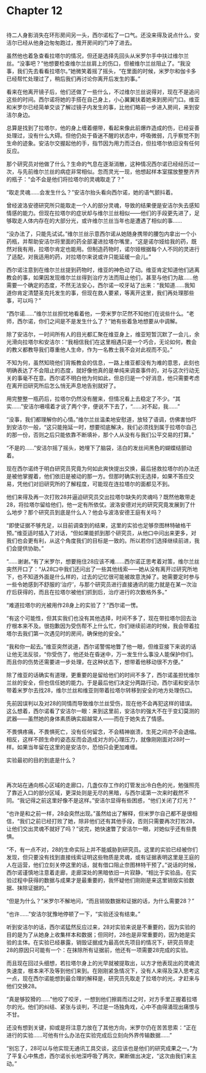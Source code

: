 # Chapter 12

<br>
待二人身影消失在环形房间另一头，西尔诺松了一口气。还没来得及说点什么，安洁尔已经从他身边匆匆跑过，推开房间的门冲了进去。

虽然他也着急查看拉塔尔的情况，但还是选择先回头从米罗尔手中扶过维尔兰丝。“没事吧？”他想要检查维尔兰丝肩上的伤口，但被维尔兰丝阻止了。“我没事，我们先去看看拉塔尔。”她微笑着摇了摇头，“在里面的时候，米罗尔和伽卡多已经帮忙处理过了，稍后我们再讨论你离开后发生的事。”

看来在他离开镜子后，他们还做了一些什么，不过维尔兰丝说得对，现在不是追问这些的时间。西尔诺将她的手搭在自己身上，小心翼翼扶着她来到房间门口。维亚和米罗尔已经简单交谈了解过镜子内发生的事，比他们略前一步进入房间，来到安洁尔身边。

总算是找到了拉塔尔，他的身上缠着绷带，看起来像此前爆炸造成的伤，已经妥善处理过，没有什么大碍。但他仍处于昏迷不醒的状态中，呼吸微弱，几乎察觉不到生命的迹象。安洁尔交握起他的手，指节因为用力而泛白，但拉塔尔依旧没有任何反应。

那个研究员对他做了什么？生命的气息在逐渐消散，这种情况西尔诺已经经历过一次，与先前维尔兰丝的病症非常相似。忽而灵光一现，他想起样本室摆放整整齐齐的瓶子：“会不会是他们将拉塔尔的灵魂取走了？”

“取走灵魂……会发生什么？”安洁尔抬头看向西尔诺，她的语气颤抖着。

曾经波洛安德研究所只能取走一个人的部分灵魂，导致的结果便是安洁尔失去感知情感的能力。但现在拉塔尔的症状却与维尔兰丝相似——他们的手段更先进了，足够取走人体内存在的大部分光，或许维尔兰丝当年也是遭遇了相似的事……

“没办法了，只能先试试。”维尔兰丝示意西尔诺从她随身携带的腰包内拿出一个小药瓶，并帮助安洁尔将里面的药全部灌进拉塔尔嘴里，“这是诺尔娅给我的药，既然对我有用，拉塔尔肯定也能用。但制造药物时，诺尔娅根据每个人不同的灵进行了适配，对我适用的药，对拉塔尔来说或许只能延缓一会儿。”

西尔诺注意到在维尔兰丝提到药物时，维亚的神色动了动。维亚肯定知道他们逃离教会的事，如果因发现维尔兰丝得到治疗方法而阻止他们，甚至与他们为敌……他需要一个确定的态度，不然无法安心，西尔诺一咬牙站了出来：“我知道……我知道你肯定清楚圣克托发生的事，但现在救人要紧，等离开这里，我们再处理那些事，可以吗？”

“西尔诺……”维尔兰丝担忧地看着他，一旁米罗尔茫然不知他们在说些什么。“老师，西尔诺，你们之间是不是发生什么了？”她有些着急地想要从中调解。

除了安洁尔，一时间所有人的目光都汇聚在维亚身上，维亚短暂沉默了一会儿，余光滑向拉塔尔和安洁尔：“我相信我们在这里相遇只是一个巧合，无论如何，教会的教义都教导我们尊重他人生命，作为一名教士我不会对此视而不见。”

不知为何，虽然知晓他们背叛教会的信息，一路上维亚都没有为难的意思，此刻也明确表达了不会阻止的态度，就好像他真的是单纯来调查事件的，对与这次行动无关的事毫不在意。西尔诺不明白他为何如此，但总归是一个好消息，他只需要考虑在离开旧研究所后怎么悄无声息地告别就好了。

用完整整一瓶药后，拉塔尔仍然没有醒来，但情况看上去稳定了不少。“其实……”安洁尔嗫嚅着才说了两个字，便说不下去了，“……对不起，我……”

“没事，我们都理解你的心情。”维尔兰丝温柔地安慰道，放轻了语调，仿佛害怕吓到安洁尔一般，“这只能拖延一时，想要彻底解决，我们必须找到属于拉塔尔自己的那一份，否则之后只能依靠不断填补，那个人从没有与我们公平交易的打算。”

“不是的……”安洁尔摇了摇头，她埋下了脑袋，洁白的发丝间黑色的蝴蝶结颤动着。

现在西尔诺终于明白研究员究竟为何如此爽快提出交换，最后拯救拉塔尔的办法还是被他掌握着，他们依旧是被动的那一方。但那时确实别无选择，如果不答应交易，凭他们对旧研究所的了解程度，可能现在连拉塔尔的面都见不到。

他们来得及再一次打败28并逼迫研究员交出拉塔尔缺失的灵魂吗？既然他敢带走28，将拉塔尔留给他们，他一定有所依仗。波洛安德对光的研究究竟发展到了什么地步？那个研究员到底是什么人？他会与波洛安德王庭有关吗？

“即使证据不够充足，以目前调查到的结果，这里的实验也足够奈图林特破格干预。”维亚适时插入了对话，“但如果能抓到那个研究员，从他口中问出来更多，对我们也会更有利，从这个角度我们的目标是一致的。所以若你们选择继续前进，我们会提供协助。”

“……谢谢。”有了米罗尔，想要拖住28应该不难……西尔诺正思考着对策，维尔兰丝突然开口了：“从28口中我们还问出了一些其他线索——她从没有离开过研究所地下，也不知道外面是什么样的，过去的记忆很可能被故意洗掉了。她需要定时参与一些令她感到不舒服的‘治疗’，与那个研究员进行直接通讯的能力就是在某一次治疗后获得的，而且在拉塔尔被他们抓到后，治疗进行的次数格外多。”

“难道拉塔尔的光被用作28身上的实验了？”西尔诺一愣。

“有这个可能性，但其实我们也没有其他选择，时间不多了，现在带拉塔尔回去治疗根本来不及。很抱歉因为受伤帮不上什么忙，你们继续前进的时候，我会带着拉塔尔去我们第一次遇见时的房间，确保他的安全。”

“我和你一起去。”维亚突然说道，西尔诺警惕地瞥了他一眼，但维亚接下来说的话让他无法反驳，“你受伤了，他还处在昏迷中，万一发生什么事没人能保护你们。而且你的伤势还需要进一步处理，在这种状态下，想带着他移动很不方便。”

除了维亚的话确实有道理，更重要的是留给他们的时间不多了，西尔诺虽担忧维尔兰丝的安全，但也信任她的能力。于是最后他们决定分两路行动，西尔诺和安洁尔带着米罗尔去找28，维尔兰丝和维亚则带着拉塔尔转移到安全的地方处理伤口。

先前因误判以及对28的同情而导致维尔兰丝受伤，现在他不会再犯这样的错误。这么想着，西尔诺看了安洁尔一眼：来到这里前，安洁尔的强大不在于变幻莫测的武器——虽然她的身体素质确实超越常人——而在于她失去了情感。

不畏惧疼痛，不畏惧死亡，没有任何留念，不会精神崩溃，生死之间亦不会退缩。相反，这样不顾生命的姿态反而会造成对方的心理压力，就像刚刚面对28时一样。如果当年留在这里的是安洁尔，恐怕只会更加难缠。

实验最初的目的到底是什么？

<br>

再次站在通向核心区域的走廊口，几盏仅存工作的灯管发出冷白色的光，勉强照亮了靠近入口的部分区域，更深处则是无尽的黑暗，与西尔诺第一次来时截然不同。“我记得之前这里好像不是这样。”安洁尔显得有些困惑，“他们关闭了灯光？”

“也许是和之前一样，28会突然出现。”虽然给出了解释，但米罗尔自己都不是很相信，“我们之前已经打败了她，除非他们还有其他手段，否则只需要再次打败28，让他们交出灵魂不就好了吗？”说完，她快速瞥了安洁尔一眼，对她似乎还有些畏惧。

“不，有一点不对，28的生命实际上并不能威胁到研究员。这里的实验已经被你们发现，但只要没有找到直接线索证明这些物质是灵魂，或有证据表明这里是王庭的人在运营，他们立刻关停这里的话，就有借口阻止奈图林特干预了。”说话的时候，西尔诺谨慎地注意着走廊，走廊深处的黑暗依旧一片寂静，“相比于实验品，在实验过程中获得的数据与成果才是最重要的，我怀疑他们刚刚是来这里销毁实验数据、抹除证据的。”

“但是为什么？”米罗尔不解地问，“而且销毁数据和证据的话，为什么需要28？”

“也许……”安洁尔犹豫地停顿了一下，“实验还没有结束。”

听到安洁尔的话，西尔诺猛然反应过来，28对实验来说是不重要的，因为实验的目的是为了从她身上收集样本和数据；但同时，28也是非常重要的，因为她是实验的主体。在实验已经暴露，销毁证据成为最高优先项目的情况下，研究员带走28的原因只可能有一个：在抹除所有证据前，他还有一项需要28完成的实验。

而且现在回过头细想，若拉塔尔身上的光早就被提取出，以方才他表现出的灵魂流失速度，根本来不及等到他们来到。在刚刚紧急情况下，没有人来得及深入思考这一点，现在西尔诺能想到最合理的解释是，研究员先取走了拉塔尔的光，才赶来与他们交换28。

“真是够狡猾的……”他咬了咬牙，一想到他们擦肩而过之时，对方手里正握着拉塔尔的光。他们的纠结、紧张与谈判，不过是一场独角戏，心中不由得涌现出痛恨与不甘。

还没有想到关键，抑或是将注意力放在了其他方向，米罗尔仍在苦苦思索：“正在进行的实验……可他有什么办法在实验完成后立刻向外界传输数据……”

“别忘了，28可以与他实现无通讯工具交谈，这应该也是他们的研究成果之一。”为了平复心中焦虑，西尔诺长长地深呼吸了两次，果断做出决定，“这次由我们来主动。”
